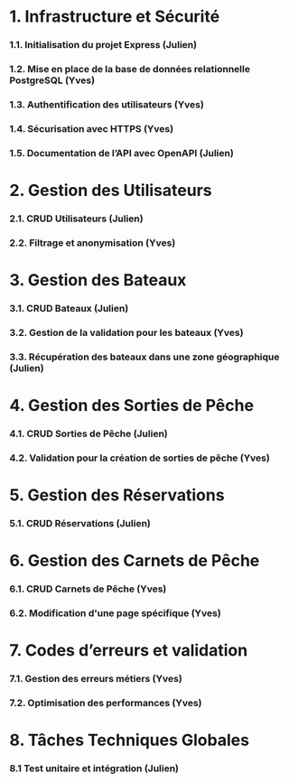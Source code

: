 # 1. Infrastructure et Sécurité

### 1.1. Initialisation du projet Express (Julien)

### 1.2. Mise en place de la base de données relationnelle PostgreSQL (Yves)

### 1.3. Authentification des utilisateurs (Yves)

### 1.4. Sécurisation avec HTTPS (Yves)

### 1.5. Documentation de l’API avec OpenAPI (Julien)

# 2. Gestion des Utilisateurs

### 2.1. CRUD Utilisateurs (Julien)

### 2.2. Filtrage et anonymisation (Yves)

# 3. Gestion des Bateaux

### 3.1. CRUD Bateaux (Julien)

### 3.2. Gestion de la validation pour les bateaux (Yves)

### 3.3. Récupération des bateaux dans une zone géographique (Julien)

# 4. Gestion des Sorties de Pêche

### 4.1. CRUD Sorties de Pêche (Julien)

### 4.2. Validation pour la création de sorties de pêche (Yves)

# 5. Gestion des Réservations

### 5.1. CRUD Réservations (Julien)

# 6. Gestion des Carnets de Pêche

### 6.1. CRUD Carnets de Pêche (Yves)

### 6.2. Modification d'une page spécifique (Yves)

# 7. Codes d’erreurs et validation

### 7.1. Gestion des erreurs métiers (Yves)

### 7.2. Optimisation des performances (Yves)

# 8. Tâches Techniques Globales

### 8.1 Test unitaire et intégration (Julien)
